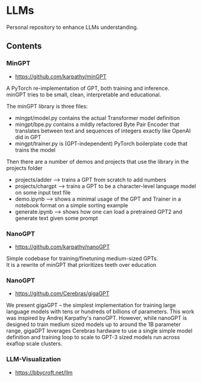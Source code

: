 # LLMs 

Personal repository to enhance LLMs understanding.

## Contents

### MinGPT

- https://github.com/karpathy/minGPT

A PyTorch re-implementation of GPT, both training and inference.  
minGPT tries to be small, clean, interpretable and educational. 

The minGPT library is three files: 
- mingpt/model.py contains the actual Transformer model definition
- mingpt/bpe.py contains a mildly refactored Byte Pair Encoder that translates between text and sequences of integers exactly like OpenAI did in GPT
- mingpt/trainer.py is (GPT-independent) PyTorch boilerplate code that trains the model  

Then there are a number of demos and projects that use the library in the projects folder

- projects/adder --> trains a GPT from scratch to add numbers
- projects/chargpt --> trains a GPT to be a character-level language model on some input text file
- demo.ipynb --> shows a minimal usage of the GPT and Trainer in a notebook format on a simple sorting example
- generate.ipynb --> shows how one can load a pretrained GPT2 and generate text given some prompt

### NanoGPT

- https://github.com/karpathy/nanoGPT

Simple codebase for training/finetuning medium-sized GPTs.  
It is a rewrite of minGPT that prioritizes teeth over education


### NanoGPT

- https://github.com/Cerebras/gigaGPT

We present gigaGPT – the simplest implementation for training large language models with tens or hundreds of billions of parameters. This work was inspired by Andrej Karpathy's nanoGPT. However, while nanoGPT is designed to train medium sized models up to around the 1B parameter range, gigaGPT leverages Cerebras hardware to use a single simple model definition and training loop to scale to GPT-3 sized models run across exaflop scale clusters.

### LLM-Visualization

- https://bbycroft.net/llm



